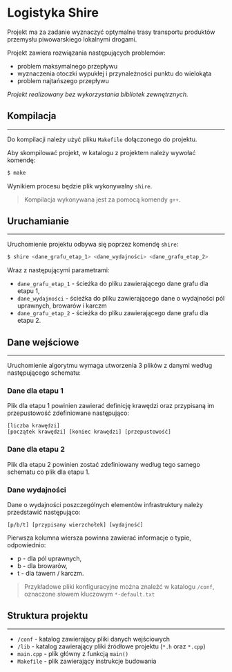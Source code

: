 # Logistyka Shire

Projekt ma za zadanie wyznaczyć optymalne trasy transportu produktów przemysłu piwowarskiego lokalnymi drogami.

Projekt zawiera rozwiązania następujących problemów:

- problem maksymalnego przepływu
- wyznaczenia otoczki wypukłej i przynależności punktu do wielokąta
- problem najtańszego przepływu

_Projekt realizowany bez wykorzystania bibliotek zewnętrznych._

## Kompilacja

---

Do kompilacji należy użyć pliku `Makefile` dołączonego do projektu.

Aby skompilować projekt, w katalogu z projektem należy wywołać komendę:

```bash
$ make
```

Wynikiem procesu będzie plik wykonywalny `shire`.

> Kompilacja wykonywana jest za pomocą komendy `g++`.

## Uruchamianie

---

Uruchomienie projektu odbywa się poprzez komendę `shire`:

```bash
$ shire <dane_grafu_etap_1> <dane_wydajności> <dane_grafu_etap_2>
```

Wraz z następującymi parametrami:
- `dane_grafu_etap_1` - ścieżka do pliku zawierającego dane grafu dla etapu 1,
- `dane_wydajności` - ścieżka do pliku zawierającego dane o wydajności pól uprawnych, browarów i karczm
- `dane_grafu_etap_2` - ścieżka do pliku zawierającego dane grafu dla etapu 2.

## Dane wejściowe

---

Uruchomienie algorytmu wymaga utworzenia 3 plików z danymi według następującego schematu:

### Dane dla etapu 1

Plik dla etapu 1 powinien zawierać definicję krawędzi oraz przypisaną im przepustowość zdefiniowane następująco:

```
[liczba krawędzi]
[początek krawędzi] [koniec krawędzi] [przepustowość]
```

### Dane dla etapu 2

Plik dla etapu 2 powinien zostać zdefiniowany według tego samego schematu co plik dla etapu 1.

### Dane wydajności

Dane o wydajności poszczególnych elementów infrastruktury należy przedstawić następująco:

```
[p/b/t] [przypisany wierzchołek] [wydajność]
```

Pierwsza kolumna wiersza powinna zawierać informacje o typie, odpowiednio:
- p - dla pól uprawnych,
- b - dla browarów,
- t - dla tawern / karczm.

> Przykładowe pliki konfiguracyjne można znaleźć w katalogu `/conf`, oznaczone słowem kluczowym `*-default.txt`

## Struktura projektu

---

- `/conf` - katalog zawierający pliki danych wejściowych
- `/lib` - katalog zawierający pliki źródłowe projektu (`*.h` oraz `*.cpp`)
- `main.cpp` - plik główny z funkcją `main()`
- `Makefile` - plik zawierający instrukcje budowania
